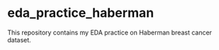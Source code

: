 # eda_practice_haberman
This repository contains my EDA practice on Haberman breast cancer dataset.
